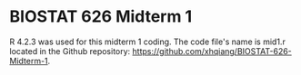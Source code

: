 # BIOSTAT 626 Midterm 1
R 4.2.3 was used for this midterm 1 coding. The code file's name is mid1.r located in the Github repository: https://github.com/xhqiang/BIOSTAT-626-Midterm-1.
